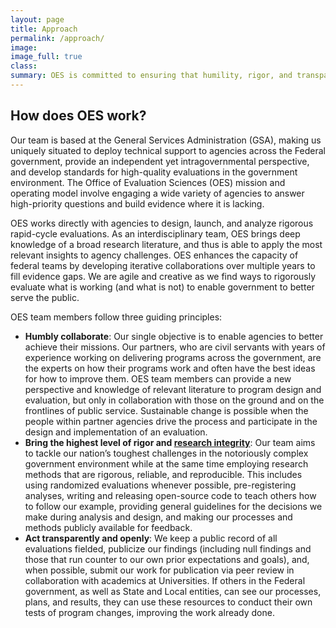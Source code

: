 ```yaml
---
layout: page
title: Approach
permalink: /approach/
image:
image_full: true
class:
summary: OES is committed to ensuring that humility, rigor, and transparency are at the foundation of our work.
---
```

## How does OES work? 

Our team is based at the General Services Administration (GSA), making us uniquely situated to deploy technical support to agencies across the Federal government, provide an independent yet intragovernmental perspective, and develop standards for high-quality evaluations in the government environment. The Office of Evaluation Sciences (OES) mission and operating model involve engaging a wide variety of agencies to answer high-priority questions and build evidence where it is lacking. 

OES works directly with agencies to design, launch, and analyze rigorous rapid-cycle evaluations. As an interdisciplinary team, OES brings deep knowledge of a broad research literature, and thus is able to apply the most  relevant insights to agency challenges. OES enhances the capacity of federal teams by developing iterative collaborations over multiple years to fill evidence gaps. We are agile and creative as we find ways to rigorously evaluate what is working (and what is not) to enable government to better serve the public.

OES team members follow three guiding principles:
  - <b>Humbly collaborate</b>: Our single objective is to enable agencies to better achieve their missions. Our partners, who are civil servants with years of experience working on delivering programs across the government, are the experts on how their programs work and often have the best ideas for how to improve them. OES team members can provide a new perspective and knowledge of relevant literature to program design and evaluation, but only in collaboration with those on the ground and on the frontlines of public service. Sustainable change is possible when the people within partner agencies drive the process and participate in the design and implementation of an evaluation. 
  - <b>Bring the highest level of rigor and <a href="https://oes.gsa.gov/resources">research integrity</a></b>: Our team aims to tackle our nation’s toughest challenges in the notoriously complex government environment while at the same time employing research methods that are rigorous, reliable, and reproducible.  This includes using randomized evaluations whenever possible, pre-registering analyses, writing and releasing open-source code to teach others how to follow  our example, providing general guidelines for the decisions we make during analysis and design, and making our processes and methods publicly available for feedback.  
  - <b>Act transparently and openly</b>: We keep a public record of all evaluations fielded, publicize our findings (including null findings and those that run counter to our own prior expectations and goals), and, when possible, submit our work for publication via peer review in collaboration with academics at Universities. If others in the Federal government, as well as State and Local entities, can see our processes, plans, and results, they can use these resources to conduct their own tests of program changes, improving the work already done.

